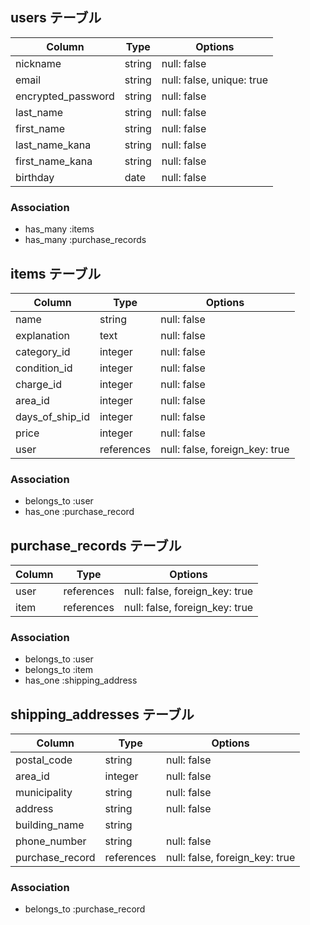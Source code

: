 ## users テーブル

| Column             | Type   | Options                   |
|--------------------|--------|---------------------------|
| nickname           | string | null: false               |
| email              | string | null: false, unique: true |
| encrypted_password | string | null: false               |
| last_name          | string | null: false               |
| first_name         | string | null: false               |
| last_name_kana     | string | null: false               |
| first_name_kana    | string | null: false               |
| birthday           | date   | null: false               |

### Association
- has_many :items 
- has_many :purchase_records


## items テーブル

| Column          | Type       | Options                        |
|-----------------|------------|--------------------------------|
| name            | string     | null: false                    |
| explanation     | text       | null: false                    | <!-- 商品の説明 -->
| category_id     | integer    | null: false                    |
| condition_id    | integer    | null: false                    | <!-- 状態 -->
| charge_id       | integer    | null: false                    | <!-- 配送料負担 -->
| area_id         | integer    | null: false                    |
| days_of_ship_id | integer    | null: false                    | <!-- 発送日の目安 -->
| price           | integer    | null: false                    |
| user            | references | null: false, foreign_key: true |

### Association
- belongs_to :user
- has_one :purchase_record


## purchase_records テーブル

| Column  | Type       | Options                        |
|---------|------------|--------------------------------|
| user    | references | null: false, foreign_key: true |
| item    | references | null: false, foreign_key: true |

### Association
- belongs_to :user
- belongs_to :item
- has_one :shipping_address


## shipping_addresses テーブル

| Column          | Type       | Options                        |
|-----------------|------------|--------------------------------|
| postal_code     | string     | null: false                    |
| area_id         | integer    | null: false                    | <!-- 都道府県 -->
| municipality    | string     | null: false                    | <!-- 市区町村 -->
| address         | string     | null: false                    | <!-- 番地 -->
| building_name   | string     |                                |
| phone_number    | string     | null: false                    |
| purchase_record | references | null: false, foreign_key: true |

### Association
- belongs_to :purchase_record